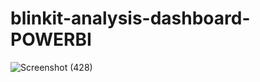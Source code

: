 # blinkit-analysis-dashboard-POWERBI

![Screenshot (428)](https://github.com/user-attachments/assets/118575fa-dfc2-4af6-98f1-4f3045b26823)
